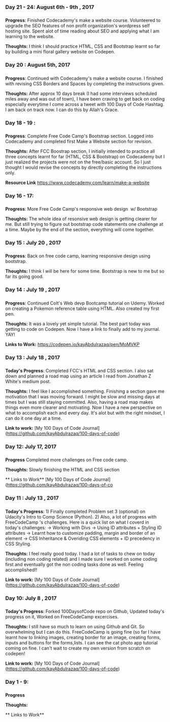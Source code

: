 ### Day 21 - 24: August 6th - 9th , 2017
##### 
**Progress**: Finished Codecademy's make a website course. Volunteered to upgrade the SEO features of non profit organization's wordpress self hosting site. Spent alot of time reading about SEO and applying what I am learning to the website.  

**Thoughts:** I think I should practice HTML, CSS and Bootstrap learnt so far by building a mini floral gallery website on Codepen.  


### Day 20 : August 5th, 2017
##### 
**Progress**: Continued with Codecademy's make a website course. I finished with revising CSS Borders and Spaces by completing the instructions given.  

**Thoughts:** After approx 10 days break (I had some interviews scheduled miles away and was out of town), I have been craving to get back on coding especially everytime I come across a tweet with 100 Days of Code Hashtag. I am back on track now. I can do this by Allah's Grace. 


### Day 18 - 19 :  
##### 
**Progress**: Complete Free Code Camp's Bootstrap section. Logged into Codecademy and completed first Make a Website section for revision. 

**Thoughts:** After FCC Boostrap section, I initially intended to practice all three concepts learnt for far (HTML, CSS & Bootstrap) on Codecademy but I just realized  the projects were not on the free/basic account. So I just thought I would revise the concepts by directly completing the instructions only. 

**Resource Link** https://www.codecademy.com/learn/make-a-website

### Day 16 - 17:  
##### 
**Progress**: More  Free Code Camp's responsive web design  w/ Bootstrap

**Thoughts:** The whole idea of resonsive web design is getting clearer for me. But still trying to figure out bootstrap code statements one challenge at a time. Maybe by the end of the section, everything will come together.

### Day 15 : July 20  , 2017 
##### 
**Progress**: Back on free code camp, learning responsive design using bootstrap. 

**Thoughts:** I think I will be here for some time. Bootstrap is new to me but so far its going good. 

### Day 14 : July 19  , 2017 
##### 
**Progress**: Continued Colt's Web devp Bootcamp tutorial on Udemy. Worked on creating a Pokemon reference table using HTML. Also created my first pen. 

**Thoughts:** It was a lovely yet simple tutorial. The best part today was getting to code on Codepen. Now I have a link to finally add to my journal. YAY!

**Links to Work:**  https://codepen.io/kayAbdulrazaq/pen/MoMVKP

### Day 13 : July 18  , 2017 
##### 

**Today's Progress**:  Completed FCC's HTML and CSS section. I also sat down and planned a road map using an article I read from Jonathan Z White's medium post.

**Thoughts:**  I feel like I accomplished something. Finishing a section gave me motivation that I was moving forward. I might be slow and missing days at times but I was still staying committed. Also, having a road map makes things even more clearer and motivating. Now I have a new perspective on what to accomplish each and every day. It's alot but with the right mindset, I can do it one day at a time. 

**Link to work:** [My 100 Days of Code Journal] (https://github.com/kayAbdulrazaq/100-days-of-code)


### Day 12: July 17, 2017
#####

**Progress**  Completed more challenges on Free code camp.  

**Thoughts:** Slowly finishing the HTML and CSS section 

** Links to Work**  [My 100 Days of Code Journal] (https://github.com/kayAbdulrazaq/100-days-of-co
 

### Day 11 : July 13  , 2017 
##### 

**Today's Progress**: 1) Finally completed Problem set 3 (optional) on Udacity's Intro to Comp Science (Python). 
2) Also, a lot of progress with FreeCodeCamp 's challenges. Here is a quick list on what I coverd in today's challenges: 
-> Working with Divs
-> Using ID attributes + Styling ID attributes 
-> Learnt how to customize padding, margin and  border of an element 
-> CSS Inheritance & Overiding CSS elements + ID precedency in CSS Styling. 

**Thoughts:** I feel really good today. I had a lot of tasks to chew on today (including non coding related) and I made sure I worked on some coding first and eventually got the non coding tasks done as well. Feeling accomplished!! 

**Link to work:** [My 100 Days of Code Journal] (https://github.com/kayAbdulrazaq/100-days-of-code)


### Day 10: July 8 , 2017 
##### 

**Today's Progress**: Forked 100DaysofCode repo on Github, Updated today's progress on it, Worked on FreeCodeCamp excercises.

**Thoughts:** I still have so much to learn on using Github and Git. So overwhelming but I can do this. FreeCodeCamp is going fine (so far I have learnt how to linking images, creating border for an image, creating forms, inputs and buttons for the forms,lists. I can see the cat photo app tutorial coming on fine. I can't wait to create my own version from scratch on codepen! 

**Link to work:** [My 100 Days of Code Journal] (https://github.com/kayAbdulrazaq/100-days-of-code)

### Day 1 - 9: 
#####

**Progress** 

**Thoughts:**

** Links to Work** 











